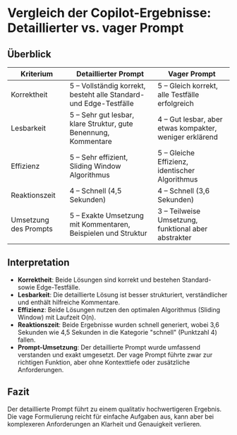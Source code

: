 # Vergleich der Copilot-Ergebnisse: Detaillierter vs. vager Prompt

## Überblick

| Kriterium                | Detaillierter Prompt | Vager Prompt|
|--------------------------|-------------------------------------------------------------------|------------------------------------------------|
| Korrektheit              | 5 – Vollständig korrekt, besteht alle Standard- und Edge-Testfälle | 5 – Gleich korrekt, alle Testfälle erfolgreich |
| Lesbarkeit               | 5 – Sehr gut lesbar, klare Struktur, gute Benennung, Kommentare    | 4 – Gut lesbar, aber etwas kompakter, weniger erklärend |
| Effizienz                | 5 – Sehr effizient, Sliding Window Algorithmus                    | 5 – Gleiche Effizienz, identischer Algorithmus |
| Reaktionszeit            | 4 – Schnell (4,5 Sekunden)                                        | 4 – Schnell (3,6 Sekunden)                     |
| Umsetzung des Prompts    | 5 – Exakte Umsetzung mit Kommentaren, Beispielen und Struktur     | 3 – Teilweise Umsetzung, funktional aber abstrakter |


## Interpretation

- **Korrektheit**: Beide Lösungen sind korrekt und bestehen Standard- sowie Edge-Testfälle.
- **Lesbarkeit**: Die detaillierte Lösung ist besser strukturiert, verständlicher und enthält hilfreiche Kommentare.
- **Effizienz**: Beide Lösungen nutzen den optimalen Algorithmus (Sliding Window) mit Laufzeit O(n).
- **Reaktionszeit**: Beide Ergebnisse wurden schnell generiert, wobei 3,6 Sekunden wie 4,5 Sekunden in die Kategorie "schnell" (Punktzahl 4) fallen.
- **Prompt-Umsetzung**: Der detaillierte Prompt wurde umfassend verstanden und exakt umgesetzt. Der vage Prompt führte zwar zur richtigen Funktion, aber ohne Kontexttiefe oder zusätzliche Anforderungen.

## Fazit

Der detaillierte Prompt führt zu einem qualitativ hochwertigeren Ergebnis. Die vage Formulierung reicht für einfache Aufgaben aus, kann aber bei komplexeren Anforderungen an Klarheit und Genauigkeit verlieren.
